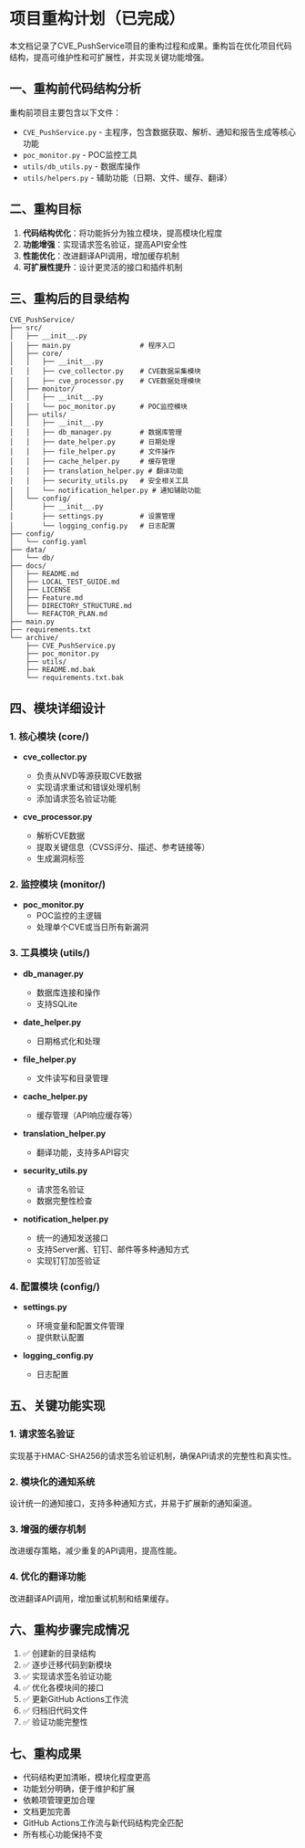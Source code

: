# 项目重构计划（已完成）

本文档记录了CVE_PushService项目的重构过程和成果。重构旨在优化项目代码结构，提高可维护性和可扩展性，并实现关键功能增强。

## 一、重构前代码结构分析

重构前项目主要包含以下文件：
- `CVE_PushService.py` - 主程序，包含数据获取、解析、通知和报告生成等核心功能
- `poc_monitor.py` - POC监控工具
- `utils/db_utils.py` - 数据库操作
- `utils/helpers.py` - 辅助功能（日期、文件、缓存、翻译）

## 二、重构目标

1. **代码结构优化**：将功能拆分为独立模块，提高模块化程度
2. **功能增强**：实现请求签名验证，提高API安全性
3. **性能优化**：改进翻译API调用，增加缓存机制
4. **可扩展性提升**：设计更灵活的接口和插件机制

## 三、重构后的目录结构

```
CVE_PushService/
├── src/
│   ├── __init__.py
│   ├── main.py                 # 程序入口
│   ├── core/
│   │   ├── __init__.py
│   │   ├── cve_collector.py    # CVE数据采集模块
│   │   ├── cve_processor.py    # CVE数据处理模块
│   ├── monitor/
│   │   ├── __init__.py
│   │   └── poc_monitor.py      # POC监控模块
│   ├── utils/
│   │   ├── __init__.py
│   │   ├── db_manager.py       # 数据库管理
│   │   ├── date_helper.py      # 日期处理
│   │   ├── file_helper.py      # 文件操作
│   │   ├── cache_helper.py     # 缓存管理
│   │   ├── translation_helper.py # 翻译功能
│   │   ├── security_utils.py   # 安全相关工具
│   │   └── notification_helper.py # 通知辅助功能
│   └── config/
│       ├── __init__.py
│       ├── settings.py         # 设置管理
│       └── logging_config.py   # 日志配置
├── config/
│   └── config.yaml
├── data/
│   └── db/
├── docs/
│   ├── README.md
│   ├── LOCAL_TEST_GUIDE.md
│   ├── LICENSE
│   ├── Feature.md
│   ├── DIRECTORY_STRUCTURE.md
│   └── REFACTOR_PLAN.md
├── main.py
├── requirements.txt
└── archive/
    ├── CVE_PushService.py
    ├── poc_monitor.py
    ├── utils/
    ├── README.md.bak
    └── requirements.txt.bak
```

## 四、模块详细设计

### 1. 核心模块 (core/)

- **cve_collector.py**
  - 负责从NVD等源获取CVE数据
  - 实现请求重试和错误处理机制
  - 添加请求签名验证功能

- **cve_processor.py**
  - 解析CVE数据
  - 提取关键信息（CVSS评分、描述、参考链接等）
  - 生成漏洞标签

### 2. 监控模块 (monitor/)

- **poc_monitor.py**
  - POC监控的主逻辑
  - 处理单个CVE或当日所有新漏洞

### 3. 工具模块 (utils/)

- **db_manager.py**
  - 数据库连接和操作
  - 支持SQLite

- **date_helper.py**
  - 日期格式化和处理

- **file_helper.py**
  - 文件读写和目录管理

- **cache_helper.py**
  - 缓存管理（API响应缓存等）

- **translation_helper.py**
  - 翻译功能，支持多API容灾

- **security_utils.py**
  - 请求签名验证
  - 数据完整性检查

- **notification_helper.py**
  - 统一的通知发送接口
  - 支持Server酱、钉钉、邮件等多种通知方式
  - 实现钉钉加签验证

### 4. 配置模块 (config/)

- **settings.py**
  - 环境变量和配置文件管理
  - 提供默认配置

- **logging_config.py**
  - 日志配置

## 五、关键功能实现

### 1. 请求签名验证

实现基于HMAC-SHA256的请求签名验证机制，确保API请求的完整性和真实性。

### 2. 模块化的通知系统

设计统一的通知接口，支持多种通知方式，并易于扩展新的通知渠道。

### 3. 增强的缓存机制

改进缓存策略，减少重复的API调用，提高性能。

### 4. 优化的翻译功能

改进翻译API调用，增加重试机制和结果缓存。

## 六、重构步骤完成情况

1. ✅ 创建新的目录结构
2. ✅ 逐步迁移代码到新模块
3. ✅ 实现请求签名验证功能
4. ✅ 优化各模块间的接口
5. ✅ 更新GitHub Actions工作流
6. ✅ 归档旧代码文件
7. ✅ 验证功能完整性

## 七、重构成果

- 代码结构更加清晰，模块化程度更高
- 功能划分明确，便于维护和扩展
- 依赖项管理更加合理
- 文档更加完善
- GitHub Actions工作流与新代码结构完全匹配
- 所有核心功能保持不变